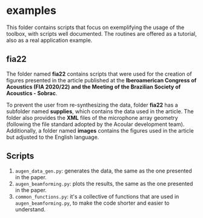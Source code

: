 # examples

This folder contains scripts that focus on exemplifying the usage of the toolbox, with scripts well documented. The routines are offered as a tutorial, also as a real application example.

## fia22

The folder named **fia22** contains scripts that were used for the creation of figures presented in the article published at the **Iberoamerican Congress of Acoustics (FIA 2020/22) and the Meeting of the Brazilian Society of Acoustics - Sobrac**.

To prevent the user from re-synthesizing the data, folder **fia22** has a subfolder named **supplies**, which contains the data used in the article. The folder also provides the **XML** files of the microphone array geometry (following the file standard adopted by the Acoular development team). Additionally, a folder named **images** contains the figures used in the article but adjusted to the English language.

## Scripts

1. ```augen_data_gen.py```: generates the data, the same as the one presented in the paper.
2. ```augen_beamforming.py```: plots the results, the same as the one presented in the paper.
3. ```common_functions.py```: it's a collective of functions that are used in ```augen_beamforming.py```, to make the code shorter and easier to understand.